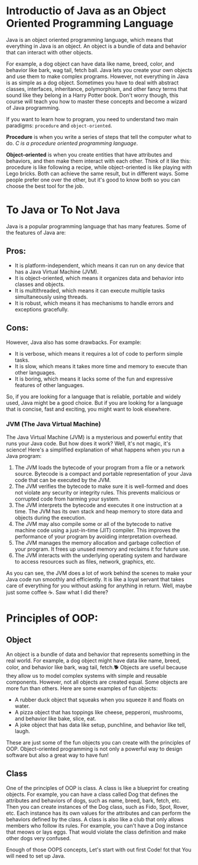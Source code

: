 
# Introductio of Java as an Object Oriented Programming Language
Java is an object oriented programming language, which means that everything in Java is an object. 
An object is a bundle of data and behavior that can interact with other objects. 

For example, a dog object can have data like name, breed, color, and behavior like bark, wag tail, fetch ball. 
Java lets you create your own objects and use them to make complex programs. 
However, not everything in Java is as simple as a dog object. 
Sometimes you have to deal with abstract classes, interfaces, inheritance, polymorphism, and other fancy terms that sound like they belong in a Harry Potter book. Don't worry though, this course will teach you how to master these concepts and become a wizard of Java programming.

If you want to learn how to program, you need to understand two main paradigms: `procedure` and `object-oriented`. 

**Procedure** is when you write a series of steps that tell the computer what to do. *C is a procedure oriented programming language*.

**Object-oriented** is when you create entities that have attributes and behaviors, and then make them interact with each other. 
Think of it like this: procedure is like following a recipe, while object-oriented is like playing with Lego bricks. Both can achieve the same result, but in different ways. Some people prefer one over the other, but it's good to know both so you can choose the best tool for the job.

# To Java or To Not Java
Java is a popular programming language that has many features. Some of the features of Java are:
## Pros:
- It is platform-independent, which means it can run on any device that has a Java Virtual Machine (JVM).
- It is object-oriented, which means it organizes data and behavior into classes and objects.
- It is multithreaded, which means it can execute multiple tasks simultaneously using threads.
- It is robust, which means it has mechanisms to handle errors and exceptions gracefully.

## Cons:
However, Java also has some drawbacks. For example:
- It is verbose, which means it requires a lot of code to perform simple tasks.
- It is slow, which means it takes more time and memory to execute than other languages.
- It is boring, which means it lacks some of the fun and expressive features of other languages.

So, if you are looking for a language that is reliable, portable and widely used, Java might be a good choice. But if you are looking for a language that is concise, fast and exciting, you might want to look elsewhere.

### JVM (The Java Virtual Machine)
The Java Virtual Machine (JVM) is a mysterious and powerful entity that runs your Java code. But how does it work? Well, it's not magic, it's science! Here's a simplified explanation of what happens when you run a Java program:

1. The JVM loads the bytecode of your program from a file or a network source. Bytecode is a compact and portable representation of your Java code that can be executed by the JVM.
2. The JVM verifies the bytecode to make sure it is well-formed and does not violate any security or integrity rules. This prevents malicious or corrupted code from harming your system.
3. The JVM interprets the bytecode and executes it one instruction at a time. The JVM has its own stack and heap memory to store data and objects during the execution.
4. The JVM may also compile some or all of the bytecode to native machine code using a just-in-time (JIT) compiler. This improves the performance of your program by avoiding interpretation overhead.
5. The JVM manages the memory allocation and garbage collection of your program. It frees up unused memory and reclaims it for future use.
6. The JVM interacts with the underlying operating system and hardware to access resources such as files, network, graphics, etc.

As you can see, the JVM does a lot of work behind the scenes to make your Java code run smoothly and efficiently. It is like a loyal servant that takes care of everything for you without asking for anything in return. Well, maybe just some coffee ☕️. Saw what I did there? 

# Principles of OOP: 
## Object
An object is a bundle of data and behavior that represents something in the real world. For example, a dog object might have data like name, breed, color, and behavior like bark, wag tail, fetch.🐕 Objects are useful because they allow us to model complex systems with simple and reusable components. However, not all objects are created equal. Some objects are more fun than others. Here are some examples of fun objects:

- A rubber duck object that squeaks when you squeeze it and floats on water.
- A pizza object that has toppings like cheese, pepperoni, mushrooms, and behavior like bake, slice, eat.
- A joke object that has data like setup, punchline, and behavior like tell, laugh.

These are just some of the fun objects you can create with the principles of OOP. Object-oriented programming is not only a powerful way to design software but also a great way to have fun!

## Class

One of the principles of OOP is class. A class is like a blueprint for creating objects. For example, you can have a class called Dog that defines the attributes and behaviors of dogs, such as name, breed, bark, fetch, etc. Then you can create instances of the Dog class, such as Fido, Spot, Rover, etc. Each instance has its own values for the attributes and can perform the behaviors defined by the class. A class is also like a club that only allows members who follow its rules. For example, you can't have a Dog instance that meows or lays eggs. That would violate the class definition and make other dogs very confused.

Enough of those OOPS concepts, Let's start with out first Code!
fot that You will need to set up Java.
